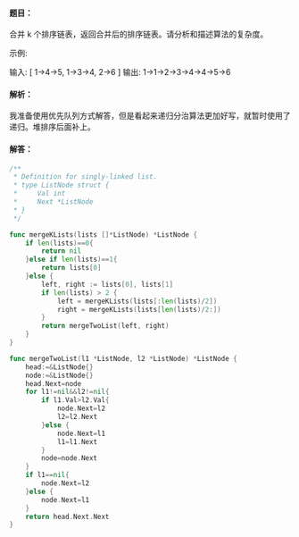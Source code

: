 #### 题目：

合并 k 个排序链表，返回合并后的排序链表。请分析和描述算法的复杂度。

示例:

输入:
[
  1->4->5,
  1->3->4,
  2->6
]
输出: 1->1->2->3->4->4->5->6

#### 解析：

我准备使用优先队列方式解答，但是看起来递归分治算法更加好写，就暂时使用了递归。堆排序后面补上。

#### 解答：

```go
/**
 * Definition for singly-linked list.
 * type ListNode struct {
 *     Val int
 *     Next *ListNode
 * }
 */

func mergeKLists(lists []*ListNode) *ListNode {
	if len(lists)==0{
		return nil
	}else if len(lists)==1{
		return lists[0]
	}else {
		left, right := lists[0], lists[1]
		if len(lists) > 2 {
			left = mergeKLists(lists[:len(lists)/2])
			right = mergeKLists(lists[len(lists)/2:])
		}
		return mergeTwoList(left, right)
	}
}

func mergeTwoList(l1 *ListNode, l2 *ListNode) *ListNode {
	head:=&ListNode{}
	node:=&ListNode{}
	head.Next=node
	for l1!=nil&&l2!=nil{
		if l1.Val>l2.Val{
			node.Next=l2
			l2=l2.Next
		}else {
			node.Next=l1
			l1=l1.Next
		}
		node=node.Next
	}
	if l1==nil{
		node.Next=l2
	}else {
		node.Next=l1
	}
	return head.Next.Next
}
```

